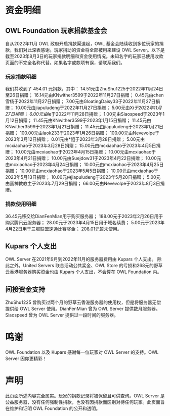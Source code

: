 # 资金明细

## OWL Foundation 玩家捐款基金会
自从2022年11月 OWL 政府开启捐款渠道起，OWL 基金会陆续收到多位玩家的捐款，我们对此深表感谢。玩家捐助的资金将全部被用来建设 OWL Server。以下是截至2023年8月3日的玩家捐款明细和资金使用情况。未知名字的玩家已使用收款页面的不完全名称代替。如果名字或款项有误，请联系我们。

 ### 玩家捐款明细
我们共收到了 454.01 元捐款，其中：
14.51元由ZhuShu1225于2022年11月24日至26日捐赠；
16.14元由KNwither3599于2022年11月27日捐赠；
0.45元由chen雪杨于2022年11月27日捐赠；
7.00元由GloatingDaisy33于2022年11月27日捐赠；
10.00元由jiapuludeng于2022年11月27日捐赠；
5.00元由X*i于2022年11月27日捐赠；
6.00元由l*e于2022年11月28日捐赠；
1.00元由Siaospeed于2023年1月12日捐赠；
11.45元由KNwither3599于2023年1月15日捐赠；
11.45元由KNwither3599于2023年1月21日捐赠；
11.45元由jiapuludeng于2023年1月21日捐赠；
100.00元由laok233于2023年1月26日捐赠；
100.00元由Nevevolpe于2023年3月12日捐赠；
0.01元由*飷于2023年3月28日捐赠；
5.00元由mcxiaohao于2023年3月28日捐赠；
15.00元由mcxiaohao于2023年4月5日捐赠；
10.00元由mcxiaohao于2023年4月15日捐赠；
10.00元由mcxiaohao于2023年4月21日捐赠；
10.00元由Suejdow31于2023年4月22日捐赠；
10.00元由mcxiaohao于2023年4月24日捐赠；
10.00元由mcxiaohao于2023年4月25日捐赠；
10.00元由mcxiaohao于2023年5月5日捐赠；
10.00元由mcxiaohao于2023年5月13日捐赠；
10.00元由jiapuludeng于2023年5月20日捐赠；
5.00元由蛋神教教主于2023年7月29日捐赠；
66.00元由Nevevolpe于2023年8月3日捐赠。

### 捐款使用明细
36.45元移交给DianFenMian用于购买服务器；
188.00元于2023年2月26日用于购买腾讯云服务器；
28.00元于2023年4月15日用于域名续费；
5.00元于2023年4月22日用于三服联盟速通比赛奖金；
208.01元暂未使用。

## Kupars 个人支出
OWL Server 在2021年9月到2022年11月的服务器费用由 Kupars 个人支出。
除此之外，United Servers 联合活动公共奖金、OWL Store 的亏损和268元的野草云香港服务器购买资金也由 Kupars 个人支出，不会算在 OWL Foundation 内。

## 间接资金支持
ZhuShu1225 曾购买过两个月的野草云香港服务器的使用权，但是将服务器无偿提供给 OWL Server 使用。DianFenMian 曾为 OWL Server 提供数月服务器。Siaospeed 曾为 OWL Server 提供过一段时间的服务器。

# 鸣谢
OWL Foundation 以及 Kupars 感谢每一位玩家对 OWL Server 的支持。OWL Server 因你更精彩！

# 声明
此页面所述内容完全属实。玩家的捐款记录将被保留且可供查询。OWL Server 是公益服务器，没有任何强制性捐款，也没有因捐款而区别对待任何玩家。此页面旨在维护和证明 OWL Foundation 的公开和透明。
